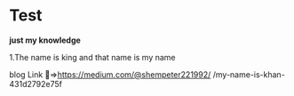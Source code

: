 # Test
**just my knowledge**

1.The name is king and that name is my name

blog Link :link:=>https://medium.com/@shempeter221992/
/my-name-is-khan-431d2792e75f